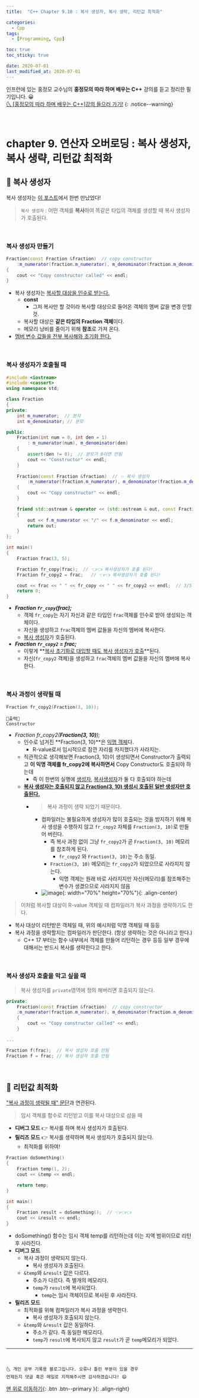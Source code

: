 ```yaml
---
title:  "C++ Chapter 9.10 : 복사 생성자, 복사 생략, 리턴값 최적화" 

categories:
  - Cpp
tags:
  - [Programming, Cpp]

toc: true
toc_sticky: true

date: 2020-07-01
last_modified_at: 2020-07-01
---
```


인프런에 있는 홍정모 교수님의 **홍정모의 따라 하며 배우는 C++** 강의를 듣고 정리한 필기입니다. 😀    
[🌜 [홍정모의 따라 하며 배우는 C++]강의 들으러 가기!](https://www.inflearn.com/course/following-c-plus)
{: .notice--warning}

<br>

# chapter 9. 연산자 오버로딩 : 복사 생성자, 복사 생략, 리턴값 최적화

## 🔔 복사 생성자

복사 생성자는 [이 포스트](https://ansohxxn.github.io/cpp/chapter8-9/#-%EB%B3%B5%EC%82%AC-%EC%83%9D%EC%84%B1%EC%9E%90)에서 한번 만났었다!

> `복사 생성자` : 어떤 객체를 **복사**하여 똑같은 타입의 객체를 생성할 때 복사 생성자가 호출된다. 

<br>

### 복사 생성자 만들기

```cpp
Fraction(const Fraction &fraction)  // copy constructor
	:m_numerator(fraction.m_numerator), m_denominator(fraction.m_denominator)
{ 
	cout << "Copy constructor called" << endl; 
}
```

- 복사 생성자는 <u>복사할 대상을 인수로 받는다.</u>
  - **const** 
    - 그저 복사만 할 것이라 복사할 대상으로 들어온 객체의 멤버 값을 변경 안할 것.
  - 복사할 대상은 **같은 타입의 Fraction 객체**이다.
  - 메모리 낭비를 줄이기 위해 **참조**로 가져 온다.
- <u>멤버 변수 값들을 전부 복사해와 초기화 한다.</u>

<br>

### 복사 생성자가 호출될 때 

```cpp
#include <iostream>
#include <cassert>
using namespace std;

class Fraction
{
private:
	int m_numerator;  // 분자
	int m_denominator; // 분모

public:
	Fraction(int num = 0, int den = 1)
		: m_numerator(num), m_denominator(den)
	{
		assert(den != 0);  // 분모가 0이면 안됨
        cout << "Constructor" << endl; 
	}
	
	Fraction(const Fraction &fraction)  // ✨ 복사 생성자
		:m_numerator(fraction.m_numerator), m_denominator(fraction.m_denominator)
	{ 
		cout << "Copy constructor" << endl; 
	}

	friend std::ostream & operator << (std::ostream & out, const Fraction & f)
	{
		out << f.m_numerator << "/" << f.m_denominator << endl;
		return out;
	}
};

int main()
{
	Fraction frac(3, 5);

	Fraction fr_copy(frac);  // 👈👈 복사생성자가 호출 된다!
    Fraction fr_copy2 = frac;   // 👈👈 복사생성자가 호출 된다!

	cout << frac << " " << fr_copy << " " << fr_copy2 << endl;  // 3/5 3/5 3/5 출력
	return 0;
}
```

- ***Fraction `fr_copy`(frac);***
  - 객체 `fr_copy`는 자기 자신과 같은 타입인 `frac`객체를 인수로 받아 생성되는 객체이다.
  - 자신을 생성하고 `frac`객체의 멤버 값들을 자신의 멤버에 복사한다. 
  - <u>복사 생성자</u>가 호출된다.
- ***Fraction `fr_copy2` = frac;***
  - 이렇게 **<u>복사 초기화로 대입할 때도 복사 생성자가 호출</u>**된다.
  - 자신(`fr_copy2` 객체)을 생성하고 `frac`객체의 멤버 값들을 자신의 멤버에 복사한다. 

<br>

### 복사 과정이 생략될 때

```cpp
Fraction fr_copy2(Fraction(3, 10));
```

```
💎출력💎
Constructor
```

- *Fraction fr_copy2(**Fraction(3, 10)**);*
  - 인수로 넘겨진 **Fraction(3, 10)**은 <u>익명 객체</u>다.
    - R-value로서 임시적으로 잠깐 자리를 차지했다가 사라지는.
  - 직관적으로 생각해보면 Fraction(3, 10)이 생성되면서 Constructor가 출력되고 **이 익명 객체를 fr_copy2에 복사하면서** Copy Constructor도 호출되야 하는데
    - 즉 이 한번의 실행에 <u>생성자</u>, <u>복사생성자</u>가 둘 다 호출되야 하는데
  - **<u>복사 생성자는 호출되지 않고 Fraction(3, 10) 생성시 호출된 일반 생성자만 호출된다.</u>**
    - > 복사 과정이 생략 되었기 때문이다.
      - 컴파일러는 불필요하게 생성자가 많이 호출되는 것을 방지하기 위해 복사 생성을 수행하지 않고 `fr_copy2` 자체를 `Fraction(3, 10)`로 만들어 버린다.
        - 즉 복사 과정 없이 그냥 `fr_copy2`가 곧 `Fraction(3, 10)` 메모리를 참조하게 된다. 
          - `fr_copy2` 와 `Fraction(3, 10)`는 주소 동일.
        - `Fraction(3, 10)` 메모리는 `fr_copy2`가 되었으므로 사라지지 않는다. 
          - 익명 객체는 원래 바로 사라지지만 자신(메모리)를 참조해주는 변수가 생겼으므로 사라지지 않음
      - ![image](https://user-images.githubusercontent.com/42318591/86194926-b5e84300-bb8a-11ea-9ab4-b9f43e437795.png){: width="70%" height="70%"}{: .align-center}

> 이처럼 복사할 대상이 R-value 객체일 때 컴파일러가 복사 과정을 생략하기도 한다. 

- 복사 대상이 리턴받은 객체일 때, 위의 예시처럼 익명 객체일 때 등등
- 복사 과정을 생략할지는 컴파일러가 판단한다. (항상 생략하는 것은 아니라고 한다.)
  - C++ 17 부터는 함수 내부에서 객체를 만들어 리턴하는 경우 등등 일부 경우에 대해서는 반드시 복사를 생략한다고 한다.

<br>

### 복사 생성자 호출을 막고 싶을 때 

> 복사 생성자를 `private`영역에 정의 해버리면 호출되지 않는다. 

```cpp
private:
    Fraction(const Fraction &fraction)  // copy constructor
	:m_numerator(fraction.m_numerator), m_denominator(fraction.m_denominator)
    { 
	    cout << "Copy constructor called" << endl; 
    }

...

Fraction f(frac);  // 복사 생성자 호출 안됨
Fraction f = frac; // 복사 생성자 호출 안됨
```

<br>

## 🔔 리턴값 최적화

["복사 과정이 생략될 때" 문단](#복사-과정이-생략될-때)과 연관된다.

> 임시 객체를 함수로 리턴받고 이를 복사 대상으로 삼을 때

- **디버그 모드** 👉 복사를 하며 복사 생성자가 호출된다.
- **릴리즈 모드** 👉 복사를 생략하며 복사 생성자가 호출되지 않는다.
  - 최적화를 위하여!

```cpp
Fraction doSomething()
{
    Fraction temp(1, 2);
    cout << &temp << endl;

    return temp;
}

int main()
{
    Fraction result = doSomething();  // 👈👈👈
    cout << &result << endl;
}
```
- doSomething() 함수는 임시 객체 temp를 리턴하는데 이는 지역 범위이므로 리턴 후 사라진다.
- **디버그 모드**
  - 복사 과정이 생략되지 않는다. 
    - 복사 생성자가 호출된다.
  - `&temp`와 `&result` 값은 다르다. 
    - 주소가 다르다. 즉 별개의 메모리다.
    - `temp`가 `result`에 복사되었다.
      - `temp`는 임시 객체이므로 복사된 후 사라진다.
- **릴리즈 모드**
  - 최적화를 위해 컴파일러가 복사 과정을 생략한다.
    - 복사 생성자가 호출되지 않는다.
  - `&temp`와 `&result` 값은 동일하다.
    - 주소가 같다. 즉 동일한 메모리다.
    - `temp`가 `result`에 복사되지 않고 `result`가 곧 `temp`메모리가 되었다.

***
<br>

    🌜 개인 공부 기록용 블로그입니다. 오류나 틀린 부분이 있을 경우 
    언제든지 댓글 혹은 메일로 지적해주시면 감사하겠습니다! 😄

[맨 위로 이동하기](#){: .btn .btn--primary }{: .align-right}

<br>